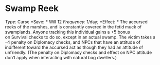 ﻿---
name: Swamp Reek
type: Curse
save: Will 12
onset: 
frequency: 1/day
effect:
  "The accursed reeks of the marshes, and is constantly covered in the fetid muck of swamplands. Anyone tracking this individual gains a +5 bonus on Survival checks to do so, except in an actual swamp. The victim takes a –4 penalty on Diplomacy checks, and NPCs that have an attitude of indifferent toward the accursed act as though they had an attitude of unfriendly. (The penalty on Diplomacy checks and effect on NPC attitude don’t apply when interacting with natural bog dwellers.)"
cure: 
---

# Swamp Reek
 *Type:* Curse
*Save: * Will 12  *Frequency*: 1/day; 
*Effect: * The accursed reeks of the marshes, and is constantly covered in the fetid muck of swamplands. Anyone tracking this individual gains a +5 bonus on Survival checks to do so, except in an actual swamp. The victim takes a –4 penalty on Diplomacy checks, and NPCs that have an attitude of indifferent toward the accursed act as though they had an attitude of unfriendly. (The penalty on Diplomacy checks and effect on NPC attitude don’t apply when interacting with natural bog dwellers.)